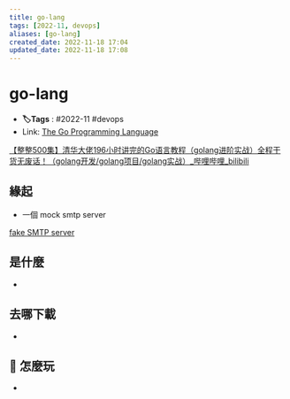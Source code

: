 ```yaml
---
title: go-lang
tags: [2022-11, devops]
aliases: [go-lang]
created_date: 2022-11-18 17:04
updated_date: 2022-11-18 17:08
---
```


# go-lang

- **🏷️Tags** :   #2022-11 #devops 
- Link: [The Go Programming Language](https://go.dev/)

[【整整500集】清华大佬196小时讲完的Go语言教程（golang进阶实战）全程干货无废话！（golang开发/golang项目/golang实战）_哔哩哔哩_bilibili](https://www.bilibili.com/video/BV1Pg41187AS/?spm_id_from=333.788.recommend_more_video.0&vd_source=6bd04a20c72eb5cca642210346af7081)

## 緣起

- 一個 mock smtp server

[fake SMTP server](https://github.com/mocktools/go-smtp-mock)

## 是什麼

- 

## 去哪下載

- 

## 📝 怎麼玩

- 
